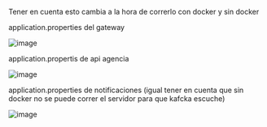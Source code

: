 Tener en cuenta esto cambia a la hora de correrlo con docker y sin docker


application.properties del gateway


![image](https://github.com/user-attachments/assets/ab88efbc-0d93-4cb1-98cf-71a81a759696)

application.propertis de api agencia


![image](https://github.com/user-attachments/assets/c0799d93-5356-44e9-81ed-f31da23b34b6)

application.properties de notificaciones (igual tener en cuenta que sin docker no se puede correr el servidor para que kafcka escuche)



![image](https://github.com/user-attachments/assets/698aa054-7402-4ae6-996f-6b8d1baebc8c)
